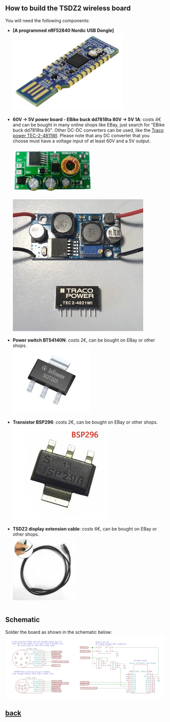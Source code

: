 ## How to build the TSDZ2 wireless board

You will need the following components:
* **[A programmed nRF52840 Nordic USB Dongle]**<br>
![](NRF52840.png)<br><br>
* **60V -> 5V power board - EBike buck dd7818ta 80V -> 5V 1A**: costs 4€ and can be bought in many online shops like EBay, just search for "EBike buck dd7818ta 80". Other DC-DC converters can be used, like the [Traco power TEC-2-4811WI](https://uk.farnell.com/tracopower/tec-2-4811wi/dc-dc-converter-5v-0-4a/dp/2854928). Please note that any DC converter that you choose must have a voltage input of at least 60V and a 5V output.<br><br>
![](60V_DC_DC.png)<br><br>
![](tec.png)<br><br>
* **Power switch BTS4140N**: costs 2€, can be bought on EBay or other shops.<br>
![](4140.png)<br><br>
* **Transistor BSP296**: costs 2€, can be bought on EBay or other shops.<br>
![](bsp296.png)<br><br>
* **TSDZ2 display extension cable**: costs 6€, can be bought on EBay or other shops.<br>
![](TSDZ2_cable.png)<br><br>

## Schematic
Solder the board as shown in the schematic below:
[![](TSDZ2_wireless-schematic.png)](TSDZ2_wireless-schematic.png)



## [back](./index.md)
